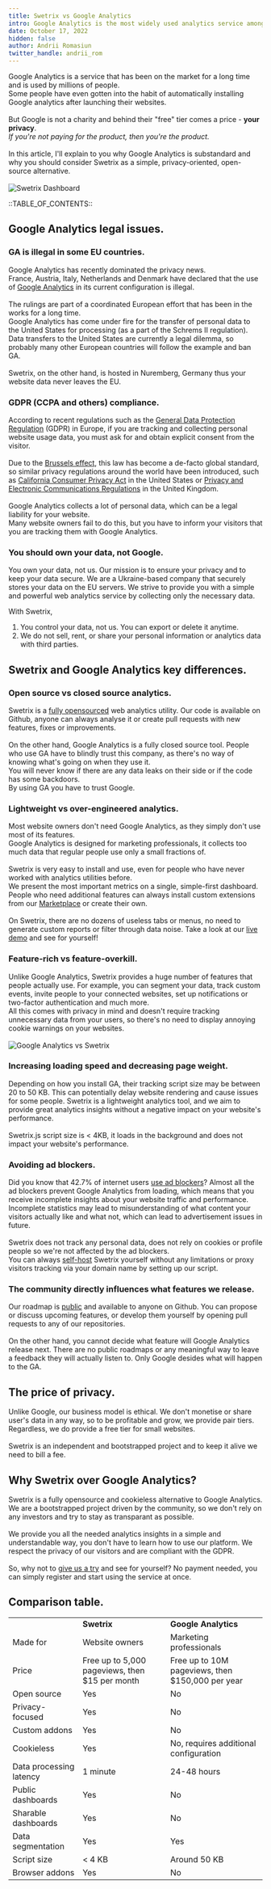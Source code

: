 ```yaml
---
title: Swetrix vs Google Analytics
intro: Google Analytics is the most widely used analytics service among the website owners, but is it really the best solution? Let's find it out in this article.
date: October 17, 2022
hidden: false
author: Andrii Romasiun
twitter_handle: andrii_rom
---
```


Google Analytics is a service that has been on the market for a long time and is used by millions of people.
<br />
Some people have even gotten into the habit of automatically installing Google analytics after launching their websites.
<br /><br />
But Google is not a charity and behind their "free" tier comes a price - <b>your privacy</b>.
<br />
<cite>
If you're not paying for the product, then you're the product.
</cite>
<br /><br />
In this article, I'll explain to you why Google Analytics is substandard and why you should consider Swetrix as a simple, privacy-oriented, open-source alternative.
<br /><br />
<img src="https://swetrix.com/assets/screenshot_dark.png" alt="Swetrix Dashboard" />

::TABLE_OF_CONTENTS::

## Google Analytics legal issues.

### GA is illegal in some EU countries.

Google Analytics has recently dominated the privacy news.
<br/>
France, Austria, Italy, Netherlands and Denmark have declared that the use of <a href="https://analytics.google.com/analytics/web/" target="_blank" rel="noreferrer noopener">Google Analytics</a> in its current configuration is illegal.
<br /><br />
The rulings are part of a coordinated European effort that has been in the works for a long time.
<br />
Google Analytics has come under fire for the transfer of personal data to the United States for processing (as a part of the Schrems II regulation).
Data transfers to the United States are currently a legal dilemma, so probably many other European countries will follow the example and ban GA.
<br /><br />
Swetrix, on the other hand, is hosted in Nuremberg, Germany thus your website data never leaves the EU.

### GDPR (CCPA and others) compliance.

According to recent regulations such as the <a href="https://en.wikipedia.org/wiki/General_Data_Protection_Regulation" target="_blank" rel="noreferrer noopener">General Data Protection Regulation</a> (GDPR) in Europe, if you are tracking and collecting personal website usage data, you must ask for and obtain explicit consent from the visitor.
<br /><br />
Due to the <a href="https://en.wikipedia.org/wiki/Brussels_effect" target="_blank" rel="noreferrer noopener">Brussels effect</a>, this law has become a de-facto global standard, so similar privacy regulations around the world have been introduced, such as <a href="https://en.wikipedia.org/wiki/California_Consumer_Privacy_Act" target="_blank" rel="noreferrer noopener">California Consumer Privacy Act</a> in the United States or <a href="https://ico.org.uk/for-organisations/guide-to-pecr/" target="_blank" rel="noreferrer noopener">Privacy and Electronic Communications Regulations</a> in the United Kingdom.
<br /><br />
Google Analytics collects a lot of personal data, which can be a legal liability for your website.
<br />
Many website owners fail to do this, but you have to inform your visitors that you are tracking them with Google Analytics.

### You should own your data, not Google.

You own your data, not us. Our mission is to ensure your privacy and to keep your data secure. We are a Ukraine-based company that securely stores your data on the EU servers.
We strive to provide you with a simple and powerful web analytics service by collecting only the necessary data.

With Swetrix,

<ol>
  <li>
    You control your data, not us. You can export or delete it anytime.
  </li>
  <li>
    We do not sell, rent, or share your personal information or analytics data with third parties.
  </li>
</ol>

## Swetrix and Google Analytics key differences.

### Open source vs closed source analytics.

Swetrix is a <a href="https://github.com/Swetrix" target="_blank" rel="noreferrer noopener">fully opensourced</a> web analytics utility. Our code is available on Github, anyone can always analyse it or create pull requests with new features, fixes or improvements.
<br /><br />
On the other hand, Google Analytics is a fully closed source tool. People who use GA have to blindly trust this company, as there's no way of knowing what's going on when they use it.
<br />
You will never know if there are any data leaks on their side or if the code has some backdoors.
<br />
By using GA you have to trust Google.

### Lightweight vs over-engineered analytics.

Most website owners don't need Google Analytics, as they simply don't use most of its features.
<br />
Google Analytics is designed for marketing professionals, it collects too much data that regular people use only a small fractions of.
<br /><br />
Swetrix is very easy to install and use, even for people who have never worked with analytics utilities before.
<br />
We present the most important metrics on a single, simple-first dashboard.
<br />
People who need additional features can always install custom extensions from our <a href="https://marketplace.swetrix.com" target="_blank" rel="noreferrer noopener">Marketplace</a> or create their own.
<br /><br />
On Swetrix, there are no dozens of useless tabs or menus, no need to generate custom reports or filter through data noise. Take a look at our <a href="https://swetrix.com/projects/STEzHcB1rALV" target="_blank" rel="noreferrer noopener">live demo</a> and see for yourself!

### Feature-rich vs feature-overkill.

Unlike Google Analytics, Swetrix provides a huge number of features that people actually use. For example, you can segment your data, track custom events, invite people to your connected websites, set up notifications or two-factor authentication and much more.
<br />
All this comes with privacy in mind and doesn't require tracking unnecessary data from your users, so there's no need to display annoying cookie warnings on your websites.
<br /><br />
<img src="https://i.imgur.com/kgaZz4c.png" alt="Google Analytics vs Swetrix" />

### Increasing loading speed and decreasing page weight.

Depending on how you install GA, their tracking script size may be between 20 to 50 KB. This can potentially delay website rendering and cause issues for some people. Swetrix is a lightweight analytics tool, and we aim to provide great analytics insights without a negative impact on your website's performance.
<br /><br />
Swetrix.js script size is < 4KB, it loads in the background and does not impact your website's performance.

### Avoiding ad blockers.

Did you know that 42.7% of internet users <a href="https://backlinko.com/ad-blockers-users#ad-blocking-stats" target="_blank" rel="noreferrer noopener">use ad blockers</a>? Almost all the ad blockers prevent Google Analytics from loading, which means that you receive incomplete insights about your website traffic and performance.
<br />
Incomplete statistics may lead to misunderstanding of what content your visitors actually like and what not, which can lead to advertisement issues in future.
<br /><br />
Swetrix does not track any personal data, does not rely on cookies or profile people so we're not affected by the ad blockers.
<br />
You can always <a href="https://github.com/swetrix/swetrix-api" target="_blank" rel="noreferrer noopener">self-host</a> Swetrix yourself without any limitations or proxy visitors tracking via your domain name by setting up our script.

### The community directly influences what features we release.

Our roadmap is <a href="https://github.com/orgs/Swetrix/projects/2" target="_blank" rel="noreferrer noopener">public</a> and available to anyone on Github. You can propose or discuss upcoming features, or develop them yourself by opening pull requests to any of our repositories.
<br /><br />
On the other hand, you cannot decide what feature will Google Analytics release next. There are no public roadmaps or any meaningful way to leave a feedback they will actually listen to. Only Google desides what will happen to the GA.

## The price of privacy.

Unlike Google, our business model is ethical. We don't monetise or share user's data in any way, so to be profitable and grow, we provide pair tiers. Regardless, we do provide a free tier for small websites.
<br /><br />
Swetrix is an independent and bootstrapped project and to keep it alive we need to bill a fee.

## Why Swetrix over Google Analytics?

Swetrix is a fully opensource and cookieless alternative to Google Analytics. We are a bootstrapped project driven by the community, so we don't rely on any investors and try to stay as transparant as possible.
<br /><br />
We provide you all the needed analytics insights in a simple and understandable way, you don't have to learn how to use our platform. We respect the privacy of our visitors and are compliant with the GDPR.
<br /><br />
So, why not to <a href="https://swetrix.com/signup" target="_blank" rel="noreferrer noopener">give us a try</a> and see for yourself? No payment needed, you can simply register and start using the service at once.

## Comparison table.

<table>
  <tbody>
    <tr>
      <td></td>
      <td><b>Swetrix</b></td>
      <td><b>Google Analytics</b></td>
    </tr>
    <tr>
      <td>Made for</td>
      <td>Website owners</td>
      <td>Marketing professionals</td>
    </tr>
    <tr>
      <td>Price</td>
      <td>Free up to 5,000 pageviews, then $15 per month</td>
      <td>Free up to 10M pageviews, then $150,000 per year</td>
    </tr>
    <tr>
      <td>Open source</td>
      <td>Yes</td>
      <td>No</td>
    </tr>
    <tr>
      <td>Privacy-focused</td>
      <td>Yes</td>
      <td>No</td>
    </tr>
    <tr>
      <td>Custom addons</td>
      <td>Yes</td>
      <td>No</td>
    </tr>
    <tr>
      <td>Cookieless</td>
      <td>Yes</td>
      <td>No, requires additional configuration</td>
    </tr>
    <tr>
      <td>Data processing latency</td>
      <td>1 minute</td>
      <td>24-48 hours</td>
    </tr>
    <tr>
      <td>Public dashboards</td>
      <td>Yes</td>
      <td>No</td>
    </tr>
    <tr>
      <td>Sharable dashboards</td>
      <td>Yes</td>
      <td>No</td>
    </tr>
    <tr>
      <td>Data segmentation</td>
      <td>Yes</td>
      <td>Yes</td>
    </tr>
    <tr>
      <td>Script size</td>
      <td>&lt; 4 KB</td>
      <td>Around 50 KB</td>
    </tr>
    <tr>
      <td>Browser addons</td>
      <td>Yes</td>
      <td>No</td>
    </tr>
  </tbody>
</table>
